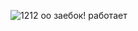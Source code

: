![1212](http://i.piccy.info/i9/9e12c8e5e6eb99200807d17bbc891610/1533764685/354987/1259842/kk.png)
оо заебок! работает
